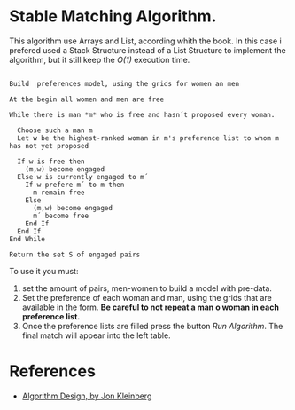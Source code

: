 Stable Matching Algorithm.
=========================

  This algorithm use Arrays and List, according whith the book. In this case i prefered used a Stack Structure instead of a List Structure to implement the algorithm, but it still keep the *O(1)* execution time.

```

Build  preferences model, using the grids for women an men

At the begin all women and men are free

While there is man *m* who is free and hasn´t proposed every woman.

  Choose such a man m
  Let w be the highest-ranked woman in m's preference list to whom m has not yet proposed

  If w is free then
    (m,w) become engaged
  Else w is currently engaged to m´
    If w prefere m´ to m then
      m remain free
    Else
      (m,w) become engaged
      m´ become free
    End If
  End If
End While

Return the set S of engaged pairs
```


  To use it you must:
  1. set the amount of pairs, men-women to build a model with pre-data.
  2. Set the preference of each woman and man, using the grids that are available in the form. **Be careful to not repeat a man o woman in each preference list.**
  3. Once the preference lists are filled press the button *Run Algorithm*. The final match will appear into the left table.


# References

+ [Algorithm Design,  by Jon Kleinberg ](https://www.amazon.com.mx/Algorithm-Design-Jon-Kleinberg/dp/0321295358)
